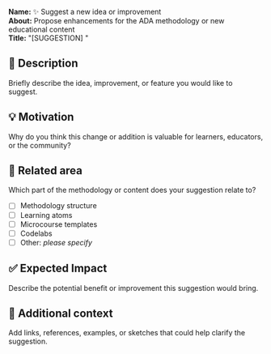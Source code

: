 **Name:**  ✨ Suggest a new idea or improvement <br/>
**About:** Propose enhancements for the ADA methodology or new educational content <br/>
**Title:** "[SUGGESTION] " <br/>

## 📌 Description
Briefly describe the idea, improvement, or feature you would like to suggest.

## 💡 Motivation
Why do you think this change or addition is valuable for learners, educators, or the community?

## 🧩 Related area
Which part of the methodology or content does your suggestion relate to?
- [ ] Methodology structure
- [ ] Learning atoms
- [ ] Microcourse templates
- [ ] Codelabs
- [ ] Other: _please specify_

## ✅ Expected Impact
Describe the potential benefit or improvement this suggestion would bring.

## 📎 Additional context
Add links, references, examples, or sketches that could help clarify the suggestion.

